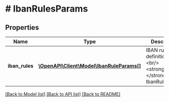 # # IbanRulesParams

## Properties

Name | Type | Description | Notes
------------ | ------------- | ------------- | -------------
**iban_rules** | [**\OpenAPI\Client\Model\IbanRuleParams[]**](IbanRuleParams.md) | IBAN rule definitions.&lt;br/&gt; &lt;strong&gt;Type:&lt;/strong&gt; IbanRuleParams |

[[Back to Model list]](../../README.md#models) [[Back to API list]](../../README.md#endpoints) [[Back to README]](../../README.md)
